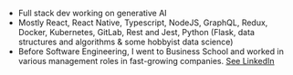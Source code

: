 - Full stack dev working on generative AI
- Mostly React, React Native, Typescript, NodeJS, GraphQL, Redux, Docker, Kubernetes, GitLab, Rest and Jest, Python (Flask, data structures and algorithms & some hobbyist data science)
- Before Software Engineering, I went to Business School and worked in various management roles in fast-growing companies. [See LinkedIn](https://www.linkedin.com/in/alpopanula/)
